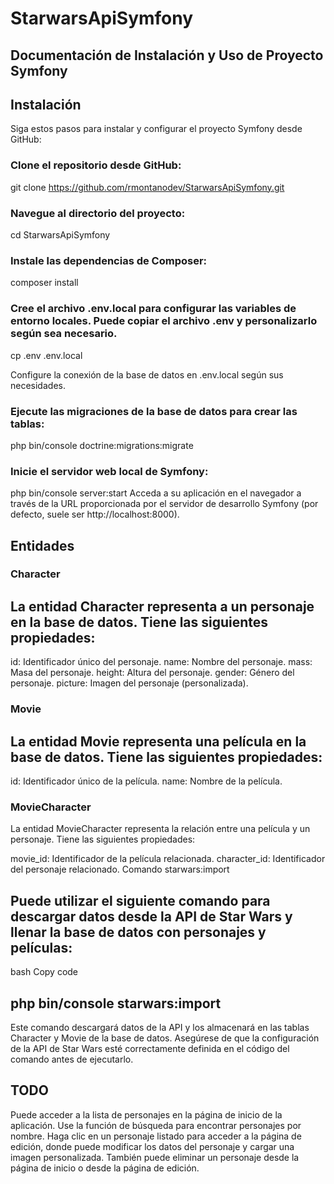 # StarwarsApiSymfony

## Documentación de Instalación y Uso de Proyecto Symfony
## Instalación
Siga estos pasos para instalar y configurar el proyecto Symfony desde GitHub:

### Clone el repositorio desde GitHub:

git clone https://github.com/rmontanodev/StarwarsApiSymfony.git

### Navegue al directorio del proyecto:

cd StarwarsApiSymfony

### Instale las dependencias de Composer:
composer install

### Cree el archivo .env.local para configurar las variables de entorno locales. Puede copiar el archivo .env y personalizarlo según sea necesario.
cp .env .env.local

Configure la conexión de la base de datos en .env.local según sus necesidades.

### Ejecute las migraciones de la base de datos para crear las tablas:

php bin/console doctrine:migrations:migrate

### Inicie el servidor web local de Symfony:

php bin/console server:start
Acceda a su aplicación en el navegador a través de la URL proporcionada por el servidor de desarrollo Symfony (por defecto, suele ser http://localhost:8000).

## Entidades
### Character
## La entidad Character representa a un personaje en la base de datos. Tiene las siguientes propiedades:

id: Identificador único del personaje.
name: Nombre del personaje.
mass: Masa del personaje.
height: Altura del personaje.
gender: Género del personaje.
picture: Imagen del personaje (personalizada).

### Movie
## La entidad Movie representa una película en la base de datos. Tiene las siguientes propiedades:

id: Identificador único de la película.
name: Nombre de la película.

### MovieCharacter
La entidad MovieCharacter representa la relación entre una película y un personaje. Tiene las siguientes propiedades:

movie_id: Identificador de la película relacionada.
character_id: Identificador del personaje relacionado.
Comando starwars:import

## Puede utilizar el siguiente comando para descargar datos desde la API de Star Wars y llenar la base de datos con personajes y películas:

bash
Copy code
## php bin/console starwars:import
Este comando descargará datos de la API y los almacenará en las tablas Character y Movie de la base de datos. Asegúrese de que la configuración de la API de Star Wars esté correctamente definida en el código del comando antes de ejecutarlo.

##  TODO
Puede acceder a la lista de personajes en la página de inicio de la aplicación.
Use la función de búsqueda para encontrar personajes por nombre.
Haga clic en un personaje listado para acceder a la página de edición, donde puede modificar los datos del personaje y cargar una imagen personalizada.
También puede eliminar un personaje desde la página de inicio o desde la página de edición.
